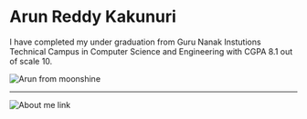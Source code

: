 # Arun Reddy Kakunuri

I have completed my under graduation from Guru Nanak Instutions Technical Campus in Computer Science and Engineering with CGPA 8.1 out of scale 10.

![Arun from moonshine](C:\Users\S544721\Desktop\webapps-repos\assignment2-Kakunuri)

---
![About me link](https://github.com/Arunreddy619)